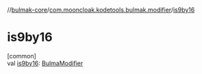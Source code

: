 //[bulmak-core](../../index.md)/[com.mooncloak.kodetools.bulmak.modifier](index.md)/[is9by16](is9by16.md)

# is9by16

[common]\
val [is9by16](is9by16.md): [BulmaModifier](-bulma-modifier/index.md)
